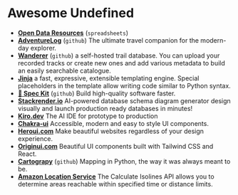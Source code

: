 # Awesome Undefined

- [**Open Data Resources**](https://docs.google.com/spreadsheets/d/1idm9XNWz1cvPNKWkSvpFH-ZvOehEb3XDOqkH1AlMSZk/edit?gid=1090454181#gid=1090454181) (`spreadsheets`)
- [**AdventureLog**](https://github.com/seanmorley15/AdventureLog) (`github`) The ultimate travel companion for the modern-day explorer.
- [**Wanderer**](https://github.com/flomp/wanderer) (`github`) a self-hosted trail database. You can upload your recorded tracks or create new ones and add various metadata to build an easily searchable catalogue.
- [**Jinja**](https://jinja.palletsprojects.com/en/stable/) a fast, expressive, extensible templating engine. Special placeholders in the template allow writing code similar to Python syntax.
- [**🌱 Spec Kit**](https://github.com/github/spec-kit) (`github`) Build high-quality software faster.
- [**Stackrender.io**](https://stackrender.io/) AI-powered database schema diagram generator design visually and launch production ready databases in minutes!
- [**Kiro.dev**](https://kiro.dev/) The AI IDE for prototype to production
- [**Chakra-ui**](https://www.chakra-ui.com/docs/components/concepts/overview) Accessible, modern and easy to style UI components.
- [**Heroui.com**](https://www.heroui.com/) Make beautiful websites regardless of your design experience.
- [**Originui.com**](https://originui.com/) Beautiful UI components built with Tailwind CSS and React.
- [**Cartograpy**](https://github.com/mr-kam/cartograpy) (`github`) Mapping in Python, the way it was always meant to be.
- [**Amazon Location Service**](https://docs.aws.amazon.com/location/latest/developerguide/calculate-isolines.html) The Calculate Isolines API allows you to determine areas reachable within specified time or distance limits.